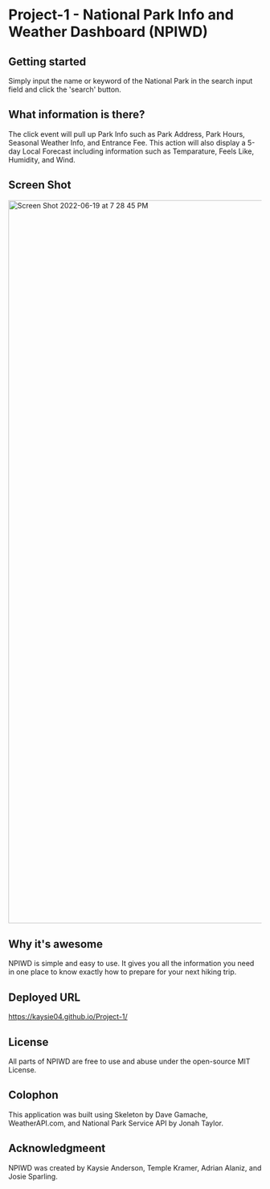 # Project-1 - National Park Info and Weather Dashboard (NPIWD)

## Getting started 
Simply input the name or keyword of the National Park in the search input field and click the 'search' button. 

## What information is there?
The click event will pull up Park Info such as Park Address, Park Hours, Seasonal Weather Info, and Entrance Fee. This action will also display a 5-day Local Forecast including information such as Temparature, Feels Like, Humidity, and Wind.

## Screen Shot 
<img width="1438" alt="Screen Shot 2022-06-19 at 7 28 45 PM" src="https://user-images.githubusercontent.com/102888399/174630663-41a73910-589f-407f-9a4e-6b46a1eac670.png">

## Why it's awesome
NPIWD is simple and easy to use. It gives you all the information you need in one place to know exactly how to prepare for your next hiking trip.

## Deployed URL
https://kaysie04.github.io/Project-1/

## License 
All parts of NPIWD are free to use and abuse under the open-source MIT License.

## Colophon 
This application was built using Skeleton by Dave Gamache, WeatherAPI.com, and National Park Service API by Jonah Taylor.

## Acknowledgmeent 
NPIWD was created by Kaysie Anderson, Temple Kramer, Adrian Alaniz, and Josie Sparling.